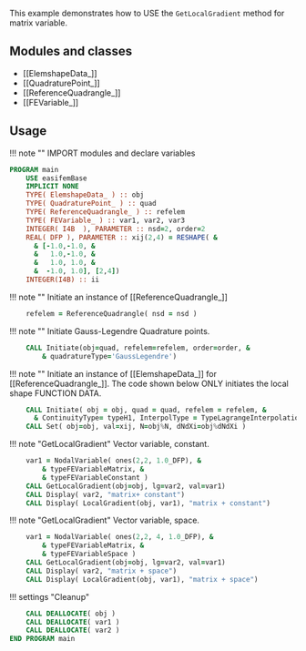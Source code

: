This example demonstrates how to USE the `GetLocalGradient` method for matrix variable.

## Modules and classes

- [[ElemshapeData_]]
- [[QuadraturePoint_]]
- [[ReferenceQuadrangle_]]
- [[FEVariable_]]

## Usage

!!! note ""
    IMPORT modules and declare variables

``` fortran
PROGRAM main
    USE easifemBase
    IMPLICIT NONE
    TYPE( ElemshapeData_ ) :: obj
    TYPE( QuadraturePoint_ ) :: quad
    TYPE( ReferenceQuadrangle_ ) :: refelem
    TYPE( FEVariable_ ) :: var1, var2, var3
    INTEGER( I4B  ), PARAMETER :: nsd=2, order=2
    REAL( DFP ), PARAMETER :: xij(2,4) = RESHAPE( &
      & [-1.0,-1.0, &
      &   1.0,-1.0, &
      &   1.0, 1.0, &
      &  -1.0, 1.0], [2,4])
    INTEGER(I4B) :: ii
```

!!! note ""
    Initiate an instance of [[ReferenceQuadrangle_]]

```fortran
    refelem = ReferenceQuadrangle( nsd = nsd )
```

!!! note ""
    Initiate Gauss-Legendre Quadrature points.

```fortran
    CALL Initiate(obj=quad, refelem=refelem, order=order, &
        & quadratureType='GaussLegendre')
```

!!! note ""
    Initiate an instance of [[ElemshapeData_]] for [[ReferenceQuadrangle_]]. The code shown below ONLY initiates the local shape FUNCTION DATA.

```fortran
    CALL Initiate( obj = obj, quad = quad, refelem = refelem, &
      & ContinuityType= typeH1, InterpolType = TypeLagrangeInterpolation )
    CALL Set( obj=obj, val=xij, N=obj%N, dNdXi=obj%dNdXi )
```

!!! note "GetLocalGradient"
    Vector variable, constant.

```fortran
    var1 = NodalVariable( ones(2,2, 1.0_DFP), &
        & typeFEVariableMatrix, &
        & typeFEVariableConstant )
    CALL GetLocalGradient(obj=obj, lg=var2, val=var1)
    CALL Display( var2, "matrix+ constant")
    CALL Display( LocalGradient(obj, var1), "matrix + constant")
```

!!! note "GetLocalGradient"
    Vector variable, space.

```fortran
    var1 = NodalVariable( ones(2,2, 4, 1.0_DFP), &
        & typeFEVariableMatrix, &
        & typeFEVariableSpace )
    CALL GetLocalGradient(obj=obj, lg=var2, val=var1)
    CALL Display( var2, "matrix + space")
    CALL Display( LocalGradient(obj, var1), "matrix + space")
```

!!! settings "Cleanup"

```fortran
    CALL DEALLOCATE( obj )
    CALL DEALLOCATE( var1 )
    CALL DEALLOCATE( var2 )
END PROGRAM main
```

